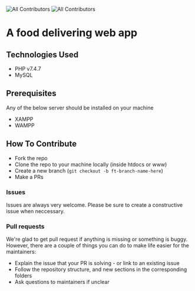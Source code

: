 ![All Contributors](https://img.shields.io/badge/licence-MIT-brightgreen)
![All Contributors](https://img.shields.io/badge/PRs-welcome-brightgreen)

# A food delivering web app

## Technologies Used
- PHP v7.4.7
- MySQL


## Prerequisites
Any of the below server should be installed on your machine
- XAMPP
- WAMPP

## How To Contribute
- Fork the repo
- Clone the repo to your machine locally (inside htdocs or www)
- Create a new branch (```git checkout -b ft-branch-name-here```)
- Make a PRs

### Issues
Issues are always very welcome. Please be sure to create a constructive issue when neccessary.

### Pull requests
We're glad to get pull request if anything is missing or something is buggy. However, there are a couple of things you can do to make life easier for the maintainers:

- Explain the issue that your PR is solving - or link to an existing issue
- Follow the repository structure, and new sections in the corresponding folders
- Ask questions to maintainers if unclear